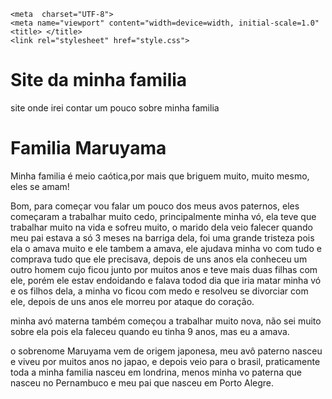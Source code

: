 <!DOCTYPE html>
<html lang="en">
<head>

    <meta  charset="UTF-8">
    <meta name="viewport" content="width=device=width, initial-scale=1.0"
    <title> </title>
    <link rel="stylesheet" href="style.css">
</head>
<body>
     <h1>Site da minha familia</h1>
     <p>site onde irei contar um pouco sobre minha familia</p>
     <h1>Familia Maruyama</h1>
     <p>Minha familia é meio caótica,por mais que briguem muito, muito mesmo, eles se amam!</p>
     <p>Bom, para começar vou falar um pouco dos meus avos paternos,
     eles começaram a trabalhar muito cedo, principalmente minha vó, ela teve que trabalhar muito na vida e sofreu muito,
     o marido dela veio falecer quando meu pai estava a só 3 meses na barriga dela, foi uma grande tristeza pois ela o amava muito e ele 
     tambem a amava, ele ajudava minha vo com tudo e comprava tudo que ele precisava, depois de uns anos ela conheceu um outro homem cujo 
     ficou junto por muitos anos e teve mais duas filhas com ele, porém ele estav endoidando e falava todod dia que iria matar minha vó e
     os filhos dela, a minha vo ficou com medo e resolveu se divorciar com ele, depois de uns anos ele morreu por ataque do coração.</p>
    <p>minha avó materna também começou a trabalhar muito nova, não sei muito sobre ela pois ela faleceu quando eu tinha 9 anos,
     mas eu a amava.</p>
    <p>o sobrenome Maruyama vem de origem japonesa, meu avô paterno nasceu e viveu por muitos anos no japao, e depois veio para o brasil,
    praticamente toda a minha familia nasceu em londrina, menos minha vo paterna que nasceu no Pernambuco e meu pai que nasceu em 
    Porto Alegre.
    </p>
</head>
<body>
